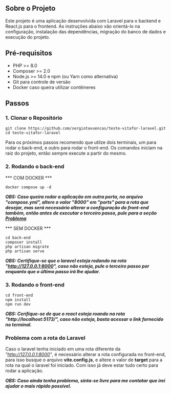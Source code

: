 ## Sobre o Projeto

Este projeto é uma aplicação desenvolvida com Laravel para o backend e React.js para o frontend. As instruções abaixo vão orientá-lo na configuração, instalação das dependências, migração do banco de dados e execução do projeto.

## Pré-requisitos

- PHP >= 8.0
- Composer >= 2.0
- Node.js >= 14.0 e npm (ou Yarn como alternativa)
- Git para controle de versão
- Docker caso queira utilizar contêineres

## Passos

### 1. Clonar o Repositório
```
git clone https://github.com/sergiotavuencas/teste-vitafor-laravel.git
cd teste-vitafor-laravel
```

Para os próximos passos recomendo que utilze dois terminais, um para rodar o back-end, e outro para rodar o front-end. Os comandos iniciam na raiz do projeto, então sempre execute a partir do mesmo.

### 2. Rodando o back-end

*** COM DOCKER ***
```
docker compose up -d
```

***OBS: Caso queira rodar a aplicação em outra porta, no arquivo "compose.yml", altere o valor "8000" em "ports" para a rota que desejar, mas será necessário alterar a configuração do front-end também, então antes de executar o terceiro passo, pule para a seção [Problema](#problema-com-a-rota-do-laravel)***

*** SEM DOCKER ***
```
cd back-end
composer install
php artisan migrate
php artisan serve
```

***OBS: Certifique-se que o laravel esteja rodando na rota "http://127.0.0.1:8000", caso não esteja, pule o terceiro passo por enquanto que o último passo irá lhe ajudar.***

### 3. Rodando o front-end
```
cd front-end
npm install
npm run dev
```

***OBS: Cerifique-se de que o react esteja roando na rota "http://localhost:5173/", caso não esteja, basta acessar o link fornecido no terminal.***

### Problema com a rota do Laravel
Caso o laravel tenha iniciado em uma rota diferente da *"http://127.0.0.1:8000"*, é necessário alterar a rota configurada no front-end, para isso busque o arquivo **vite.config.js**, e altere o valor de **target** para a rota na qual o laravel foi iniciado. Com isso já deve estar tudo certo para rodar a aplicação.

***OBS: Caso ainda tenha problema, sinta-se livre para me contatar que irei ajudar o mais rápido possível.***
